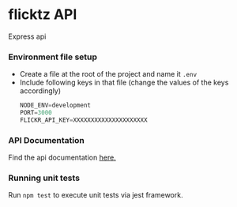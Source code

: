 # flicktz API
Express api

### Environment file setup
- Create a file at the root of the project and name it `.env`
- Include following keys in that file (change the values of the keys accordingly)
    ```javascript
    NODE_ENV=development
    PORT=3000
    FLICKR_API_KEY=XXXXXXXXXXXXXXXXXXXXX
    ```

### API Documentation

Find the api documentation [here.](https://github.com/SenalKumarage/flicktz/blob/develop/server/API_DOC.md)

### Running unit tests

Run `npm test` to execute unit tests via jest framework.
